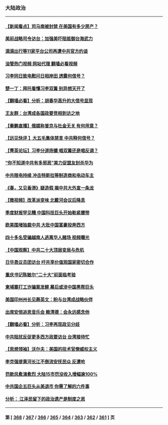 ### 大陆政治
---
#### [【新闻看点】司马南被封禁 在美国有多少房产？](../../pages/ncid277/n13807882.md?08231645) 
#### [美前战略司令访台：加强美吓阻抵御台海武力](../../pages/ncid277/n13808240.md?08231645) 
#### [滴滴出行等11家平台公司再遭中共官方约谈](../../pages/ncid277/n13808179.md?08231645) 
#### [油管热门视频 网站代理 翻墙必看视频](http://209.222.30.114:81/youtube.html?08231645)
#### [习李同日致电慰问日相岸田 透露何信号？](../../pages/ncid277/n13807974.md?08231645) 
#### [楚一丁：拜托看懂习李双簧 别异想天开了](../../pages/ncid277/n13808170.md?08231645) 
#### [【翻墙必看】分析：胡春华高升的大信号显现](../../pages/ncid277/n13808142.md?08231645) 
#### [王友群：台湾成各国政要竞相到访之地](../../pages/ncid277/n13807989.md?08231645) 
#### [【秦鹏直播】俄媒称普京与杜金无关 有何用意？](../../pages/ncid277/n13807973.md?08231645) 
#### [【远见快评 】大五毛集体禁言 中共释何信号？](../../pages/ncid277/n13807969.md?08231645) 
#### [【菁英论坛】习李分道扬镳 唱双簧还是唱反调？](../../pages/ncid277/n13807948.md?08231645) 
#### [“你不知道中共有多邪恶”美力促盟友封杀华为](../../pages/ncid277/n13807923.md?08231645) 
#### [中共限电持续 冲击特斯拉等制造商和电动车主](../../pages/ncid277/n13807864.md?08231645) 
#### [《春，又见香港》疑造假 揭中共大外宣一条龙](../../pages/ncid277/n13807803.md?08231645) 
#### [【微视频】改革派变味 北戴河会议后降息](../../pages/ncid277/n13807743.md?08231645) 
#### [季度财报罕见糟 中国科技巨头开始勒紧腰带](../../pages/ncid277/n13807769.md?08231645) 
#### [欧美围堵独裁中共 大批中国富豪投奔西方](../../pages/ncid277/n13807782.md?08231645) 
#### [四十多名受骗越南人逃离华人赌场 视频曝光](../../pages/ncid277/n13807700.md?08231645) 
#### [【中国观察】中共二十大顶层变局与危机](../../pages/ncid277/n13807625.md?08231645) 
#### [日华恳议员团访台 吁共享价值观国家密切合作](../../pages/ncid277/n13807645.md?08231645) 
#### [重庆书记陈敏尔“二十大”前面临考验](../../pages/ncid277/n13807462.md?08231645) 
#### [柬埔寨打工诈骗案发酵 幕后或涉中国黑帮巨头](../../pages/ncid277/n13807616.md?08231645) 
#### [美国印州州长见蔡英文：盼与台湾成战略伙伴](../../pages/ncid277/n13807538.md?08231645) 
#### [出席安倍追思音乐会 赖清德：会永远感念他](../../pages/ncid277/n13807457.md?08231645) 
#### [【翻墙必看】分析：习李再现政见分歧](../../pages/ncid277/n13807400.md?08231645) 
#### [中共阻扰反促更多西方政要访台 台湾接待忙](../../pages/ncid277/n13807337.md?08231645) 
#### [【思想领袖】沃尔夫：美国的技术官僚威权主义](../../pages/ncid277/n13798274.md?08231645) 
#### [李克强提黄河长江不倒流安抚民众 反遭呛](../../pages/ncid277/n13807300.md?08231645) 
#### [罚款风愈演愈烈 大陆15市罚没收入增幅逾100%](../../pages/ncid277/n13807273.md?08231645) 
#### [中共国企五巨头从美退市 你需了解的六件事](../../pages/ncid277/n13807245.md?08231645) 
#### [分析： 江泽民留下的政治遗产是制度之恶](../../pages/ncid277/n13806972.md?08231645) 

---
#### 第 [ [368](./368.md?08231645) / [367](./367.md?08231645) / [366](./366.md?08231645) / [365](./365.md?08231645) / [364](./364.md?08231645) / [363](./363.md?08231645) / [362](./362.md?08231645) / [361](./361.md?08231645) ] 页
